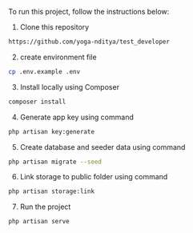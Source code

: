To run this project, follow the instructions below:

1. Clone this repository
```sh
https://github.com/yoga-nditya/test_developer
```
2. create environment file
```sh
cp .env.example .env
```
3. Install locally using Composer
```sh
composer install
```
4. Generate app key using command
```sh
php artisan key:generate
```
5. Create database and seeder data using command
```sh
php artisan migrate --seed
```
6. Link storage to public folder using command
```sh
php artisan storage:link
```
7. Run the project
```sh
php artisan serve
```
